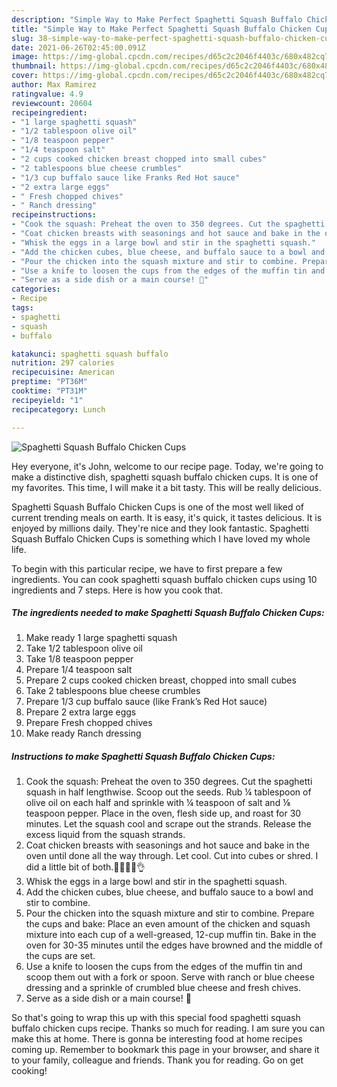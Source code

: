 ```yaml
---
description: "Simple Way to Make Perfect Spaghetti Squash Buffalo Chicken Cups"
title: "Simple Way to Make Perfect Spaghetti Squash Buffalo Chicken Cups"
slug: 38-simple-way-to-make-perfect-spaghetti-squash-buffalo-chicken-cups
date: 2021-06-26T02:45:00.091Z
image: https://img-global.cpcdn.com/recipes/d65c2c2046f4403c/680x482cq70/spaghetti-squash-buffalo-chicken-cups-recipe-main-photo.jpg
thumbnail: https://img-global.cpcdn.com/recipes/d65c2c2046f4403c/680x482cq70/spaghetti-squash-buffalo-chicken-cups-recipe-main-photo.jpg
cover: https://img-global.cpcdn.com/recipes/d65c2c2046f4403c/680x482cq70/spaghetti-squash-buffalo-chicken-cups-recipe-main-photo.jpg
author: Max Ramirez
ratingvalue: 4.9
reviewcount: 20604
recipeingredient:
- "1 large spaghetti squash"
- "1/2 tablespoon olive oil"
- "1/8 teaspoon pepper"
- "1/4 teaspoon salt"
- "2 cups cooked chicken breast chopped into small cubes"
- "2 tablespoons blue cheese crumbles"
- "1/3 cup buffalo sauce like Franks Red Hot sauce"
- "2 extra large eggs"
- " Fresh chopped chives"
- " Ranch dressing"
recipeinstructions:
- "Cook the squash: Preheat the oven to 350 degrees. Cut the spaghetti squash in half lengthwise. Scoop out the seeds. Rub ¼ tablespoon of olive oil on each half and sprinkle with ¼ teaspoon of salt and ⅛ teaspoon pepper. Place in the oven, flesh side up, and roast for 30 minutes. Let the squash cool and scrape out the strands. Release the excess liquid from the squash strands."
- "Coat chicken breasts with seasonings and hot sauce and bake in the oven until done all the way through. Let cool. Cut into cubes or shred. I did a little bit of both.🤷🏻‍♀️😏👌"
- "Whisk the eggs in a large bowl and stir in the spaghetti squash."
- "Add the chicken cubes, blue cheese, and buffalo sauce to a bowl and stir to combine."
- "Pour the chicken into the squash mixture and stir to combine. Prepare the cups and bake: Place an even amount of the chicken and squash mixture into each cup of a well-greased, 12-cup muffin tin. Bake in the oven for 30-35 minutes until the edges have browned and the middle of the cups are set."
- "Use a knife to loosen the cups from the edges of the muffin tin and scoop them out with a fork or spoon. Serve with ranch or blue cheese dressing and a sprinkle of crumbled blue cheese and fresh chives."
- "Serve as a side dish or a main course! 👏"
categories:
- Recipe
tags:
- spaghetti
- squash
- buffalo

katakunci: spaghetti squash buffalo 
nutrition: 297 calories
recipecuisine: American
preptime: "PT36M"
cooktime: "PT31M"
recipeyield: "1"
recipecategory: Lunch

---
```



![Spaghetti Squash Buffalo Chicken Cups](https://img-global.cpcdn.com/recipes/d65c2c2046f4403c/680x482cq70/spaghetti-squash-buffalo-chicken-cups-recipe-main-photo.jpg)

Hey everyone, it's John, welcome to our recipe page. Today, we're going to make a distinctive dish, spaghetti squash buffalo chicken cups. It is one of my favorites. This time, I will make it a bit tasty. This will be really delicious.

Spaghetti Squash Buffalo Chicken Cups is one of the most well liked of current trending meals on earth. It is easy, it's quick, it tastes delicious. It is enjoyed by millions daily. They're nice and they look fantastic. Spaghetti Squash Buffalo Chicken Cups is something which I have loved my whole life.




To begin with this particular recipe, we have to first prepare a few ingredients. You can cook spaghetti squash buffalo chicken cups using 10 ingredients and 7 steps. Here is how you cook that.

<!--inarticleads1-->

##### The ingredients needed to make Spaghetti Squash Buffalo Chicken Cups:

1. Make ready 1 large spaghetti squash
1. Take 1/2 tablespoon olive oil
1. Take 1/8 teaspoon pepper
1. Prepare 1/4 teaspoon salt
1. Prepare 2 cups cooked chicken breast, chopped into small cubes
1. Take 2 tablespoons blue cheese crumbles
1. Prepare 1/3 cup buffalo sauce (like Frank’s Red Hot sauce)
1. Prepare 2 extra large eggs
1. Prepare  Fresh chopped chives
1. Make ready  Ranch dressing




<!--inarticleads2-->

##### Instructions to make Spaghetti Squash Buffalo Chicken Cups:

1. Cook the squash: Preheat the oven to 350 degrees. Cut the spaghetti squash in half lengthwise. Scoop out the seeds. Rub ¼ tablespoon of olive oil on each half and sprinkle with ¼ teaspoon of salt and ⅛ teaspoon pepper. Place in the oven, flesh side up, and roast for 30 minutes. Let the squash cool and scrape out the strands. Release the excess liquid from the squash strands.
1. Coat chicken breasts with seasonings and hot sauce and bake in the oven until done all the way through. Let cool. Cut into cubes or shred. I did a little bit of both.🤷🏻‍♀️😏👌
1. Whisk the eggs in a large bowl and stir in the spaghetti squash.
1. Add the chicken cubes, blue cheese, and buffalo sauce to a bowl and stir to combine.
1. Pour the chicken into the squash mixture and stir to combine. Prepare the cups and bake: Place an even amount of the chicken and squash mixture into each cup of a well-greased, 12-cup muffin tin. Bake in the oven for 30-35 minutes until the edges have browned and the middle of the cups are set.
1. Use a knife to loosen the cups from the edges of the muffin tin and scoop them out with a fork or spoon. Serve with ranch or blue cheese dressing and a sprinkle of crumbled blue cheese and fresh chives.
1. Serve as a side dish or a main course! 👏




So that's going to wrap this up with this special food spaghetti squash buffalo chicken cups recipe. Thanks so much for reading. I am sure you can make this at home. There is gonna be interesting food at home recipes coming up. Remember to bookmark this page in your browser, and share it to your family, colleague and friends. Thank you for reading. Go on get cooking!
